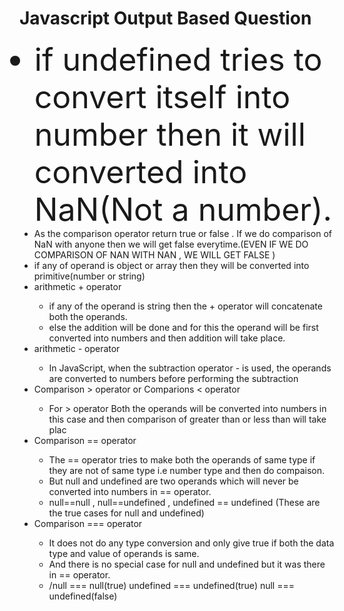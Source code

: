 <style>
  .demo{
    font-size:50px
  }
</style>

# Javascript Output Based Question
<ul>
  <li class="demo">
    if undefined tries to convert itself into number then it will converted into NaN(Not a number).
  </li>
  <li>
    As the comparison operator return true or false . If we do comparison of NaN with anyone then we will get false       
    everytime.(EVEN IF WE DO COMPARISON OF NAN WITH NAN , WE WILL GET FALSE )
  </li>
  <li>if any of operand is object or array then they will be converted into primitive(number or string)</li>
  <li> arithmetic + operator </li>

<ul>
  <li>if any of the operand is string then the + operator will concatenate both the operands.</li>
  <li>else the addition will be done and for this the operand will be first converted into numbers and then addition will take place.</li>
</ul>

<li>arithmetic - operator</li>
<ul>
  <li>In JavaScript, when the subtraction operator - is used, the operands are converted to numbers before performing the subtraction</li>
</ul>
<li>Comparison > operator or Comparions < operator</li>

<ul>
  <li> For > operator Both the operands will be converted into numbers in this case and then comparison of greater than or less than will take plac</li>
</ul>

<li>Comparison == operator</li>

<ul>
  <li>The == operator tries to make both the operands of same type if they are not of same type  i.e number type and then do compaison.</li>
  <li>But null and undefined are two operands which will never be converted into numbers in == operator.</li>
  <li>null==null , null==undefined , undefined == undefined (These are the true cases for null and undefined)</li>
</ul>

<li>Comparison === operator</li>

<ul>
  <li>It does not do any type conversion and only give true if both the data type and value of operands is same.</li>
  <li>And there is no special case for null and undefined but it was there in == operator.</li>
  <li>/null === null(true) undefined === undefined(true) null === undefined(false)</li>
</ul>
</ul>
